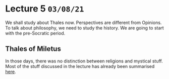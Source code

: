 # Lecture 5 `03/08/21`

We shall study about Thales now. Perspectives are different from Opinions. To talk about philosophy, we need to study the history. We are going to start with the pre-Socratic period.

## Thales of Miletus

In those days, there was no distinction between religions and mystical stuff. Most of the stuff discussed in the lecture has already been summarised [here](#thales-624-546-bc---thales-of-miletus). 